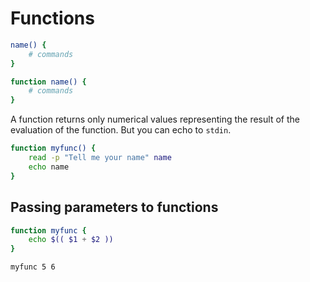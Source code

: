 # Functions

```sh
name() {
    # commands
}
```

```sh
function name() {
    # commands
}
```

A function returns only numerical values representing the result of the evaluation of the function. But you can echo to `stdin`.

```sh
function myfunc() {
    read -p "Tell me your name" name
    echo name
}
```

## Passing parameters to functions

```sh
function myfunc {
    echo $(( $1 + $2 ))
}

myfunc 5 6
```
